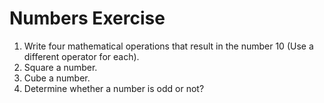 # Numbers Exercise
1. Write four mathematical operations that result in the number 10 (Use a different operator for each).
2. Square a number.
3. Cube a number.
4. Determine whether a number is odd or not?
